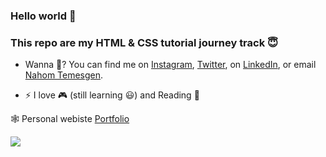 ### Hello world 👋

<!--
**NahomTemesgen7** is a ✨ _special_ ✨ repository because its `README.md` (this file) appears on your GitHub profile.

Here are some ideas to get you started:

-->
### This repo are my HTML & CSS tutorial journey track 😇
- Wanna 💬? You can find me on [Instagram](https://instagram.com/nahom_temesgen_official), [Twitter](https://twitter.com/NahomTemesgen21), on [LinkedIn](https://www.linkedin.com/in/nahom-temesgen-76b21623b/), or email [Nahom Temesgen](mailto:mohanbenjamin63@gmail.com?subject=[GitHub]).

- ⚡ I love 🎮 (still learning 😃) and Reading 📖

🕸 Personal webiste [Portfolio](https://nahomtemesgen7.github.io/)

<a href="">
  <img align="center" src="https://github-readme-stats.vercel.app/api?username=nahomtemesgen7&show_icons=true&theme=tokyonight" />
</a>
